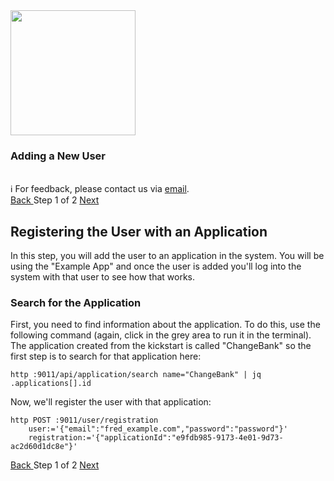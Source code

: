 <!-- TOP -->
<div class="top">
  <img src="https://cdn.prod.website-files.com/617b1b1f42c1da41aeae3413/6573599a9ea8c6ccef655afd_primary-logo.png" width=200/>
  <div class="scenario-title-section">
    <span class="scenario-title"><h3>Adding a New User</h3></span>
    <br />
    <span class="scenario-subtitle">ℹ️ For feedback, please contact us via <a href="mailto:kirsten.hunter@fusionauth.io">email</a>.</span>
  </div>
</div>

<!-- NAVIGATION -->
<div id="navigation-top" class="navigation-top">
 <a href='command:katapod.loadPage?[{"step":"step1-api"}]' 
   class="btn btn-dark navigation-top-left">Back
 </a>
<span class="step-count"> Step 1 of 2</span>
 <a href='command:katapod.loadPage?[{"step":"finish"}]' 
    class="btn btn-dark navigation-top-right">Next
  </a>
</div>

<!-- CONTENT -->

## Registering the User with an Application

In this step, you will add the user to an application in the system.  You will be using the "Example App" and once the user is added you'll log into the system with that user to see how that works.

### Search for the Application

First, you need to find information about the application.  To do this, use the following command (again, click in the grey area to run it in the terminal).  The application created from the kickstart is called "ChangeBank" so the first step is to search for that application here:

```
http :9011/api/application/search name="ChangeBank" | jq .applications[].id
```

Now, we'll register the user with that application:

```
http POST :9011/user/registration 
    user:='{"email":"fred_example.com","password":"password"}'
    registration:='{"applicationId":"e9fdb985-9173-4e01-9d73-ac2d60d1dc8e"}'
```


<!-- NAVIGATION -->
<div id="navigation-top" class="navigation-top">
 <a href='command:katapod.loadPage?[{"step":"step1-api"}]' 
   class="btn btn-dark navigation-top-left">Back
 </a>
<span class="step-count"> Step 1 of 2</span>
 <a href='command:katapod.loadPage?[{"step":"finish"}]' 
    class="btn btn-dark navigation-top-right">Next 
  </a>
</div>

